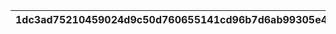 |1dc3ad75210459024d9c50d760655141cd96b7d6ab99305e4a57dc51be4f9c58|7559664dff27871667ab0f34713c75e8ca84b33bb8244533e3bd830798b6e537|116c8ea95e0950ae087a375c672cc0ddf1f0871071f3f64c7b7f4345eeb26a31|fa05707440c12f81eb72fb39e2864287cd8914132ba2c6289682778cda19009d|0a8bf47fadd704d36ada28ebcec674e2231b9e9014ea2f4c3113ac97855f2277|b8a66c8af7a0d6c9fd54fb32fa577aa5656f0d614b64c8010e7cc2006a07a4b0|47c153d90b10b65f94c06f95858d9bc62b1c4cd084932e798725d7734a58d3b5|
| --- | --- | --- | --- | --- | --- | --- |